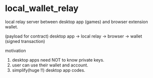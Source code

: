 # local_wallet_relay
local relay server between desktop app (games) and  browser extension wallet.

(payload for contract) desktop app -> local relay -> browser -> wallet (signed transaction)  

motivation
1. desktop apps need NOT to know private keys.
1. user can use their wallet and account.
1. simplify(huge !!) desktop app codes.

